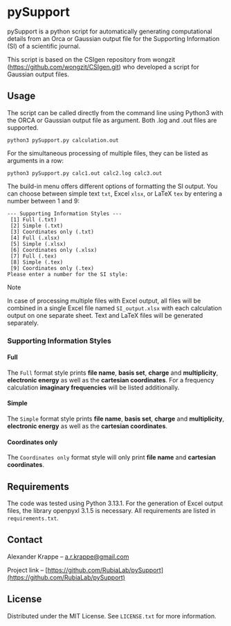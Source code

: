 # pySupport
pySupport is a python script for automatically generating computational details from an Orca or Gaussian output file for the Supporting Information (SI) of a scientific journal.

This script is based on the CSIgen repository from wongzit (https://github.com/wongzit/CSIgen.git) who developed a script for Gaussian output files.

## Usage
The script can be called directly from the command line using Python3 with the ORCA or Gaussian output file as argument. Both .log and .out files are supported.
```
python3 pySupport.py calculation.out
```

For the simultaneous processing of multiple files, they can be listed as arguments in a row:

```
python3 pySupport.py calc1.out calc2.log calc3.out
```

The build-in menu offers different options of formatting the SI output. You can choose between simple text ```txt```, Excel ```xlsx```, or LaTeX ```tex``` by entering a number between 1 and 9:

```
--- Supporting Information Styles ---
 [1] Full (.txt)
 [2] Simple (.txt)
 [3] Coordinates only (.txt)
 [4] Full (.xlsx)
 [5] Simple (.xlsx)
 [6] Coordinates only (.xlsx)
 [7] Full (.tex)
 [8] Simple (.tex)
 [9] Coordinates only (.tex)
Please enter a number for the SI style:
```

> [!NOTE]
>
> In case of processing multiple files with Excel output, all files will be combined in a single Excel file named ```SI_output.xlsx``` with each calculation output on one separate sheet. Text and LaTeX files will be generated separately.

### Supporting Information Styles

#### Full

The ```Full``` format style prints **file name**, **basis set**, **charge** and **multiplicity**, **electronic energy** as well as the **cartesian coordinates**. For a frequency calculation **imaginary frequencies** will be listed additionally.

#### Simple

The ```Simple``` format style prints **file name**, **basis set**, **charge** and **multiplicity**, **electronic energy** as well as the **cartesian coordinates**.

#### Coordinates only

The ```Coordinates only``` format style will only print **file name** and **cartesian coordinates**.

## Requirements

The code was tested using Python 3.13.1. For the generation of Excel output files, the library openpyxl 3.1.5 is necessary. All requirements are listed in ```requirements.txt```.

## Contact

Alexander Krappe – a.r.krappe@gmail.com

Project link – [https://github.com/RubiaLab/pySupport](https://github.com/RubiaLab/pySupport)

## License

Distributed under the MIT License. See ```LICENSE.txt``` for more information.



